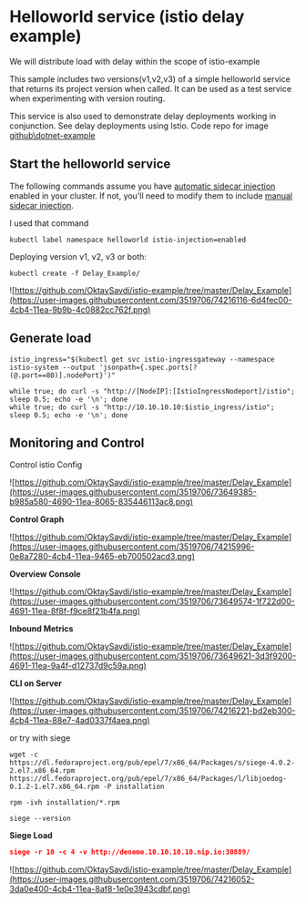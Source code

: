 


# Helloworld service (istio delay example)

We will distribute load with delay within the scope of istio-example

This sample includes two versions(v1,v2,v3) of a simple helloworld service that returns its project version when called. It can be used as a test service when experimenting with version routing.

This service is also used to demonstrate  delay deployments working in conjunction. See delay deployments using Istio. Code repo for image [github\dotnet-example](https://github.com/OktaySavdi/dotnet-example)

## Start the helloworld service

The following commands assume you have [automatic sidecar injection](https://istio.io/docs/setup/additional-setup/sidecar-injection/#automatic-sidecar-injection) enabled in your cluster. If not, you'll need to modify them to include [manual sidecar injection](https://istio.io/docs/setup/additional-setup/sidecar-injection/#manual-sidecar-injection).

I used that command

    kubectl label namespace helloworld istio-injection=enabled

Deploying version v1, v2, v3 or both:

    kubectl create -f Delay_Example/
    
![https://github.com/OktaySavdi/istio-example/tree/master/Delay_Example](https://user-images.githubusercontent.com/3519706/74216116-6d4fec00-4cb4-11ea-9b9b-4c0882cc762f.png)

## Generate load

    istio_ingress="$(kubectl get svc istio-ingressgateway --namespace istio-system --output 'jsonpath={.spec.ports[?(@.port==80)].nodePort}')"
    
    while true; do curl -s "http://[NodeIP]:[IstioIngressNodeport]/istio"; sleep 0.5; echo -e '\n'; done
    while true; do curl -s "http://10.10.10.10:$istio_ingress/istio"; sleep 0.5; echo -e '\n'; done 

## Monitoring and Control

Control istio Config

![https://github.com/OktaySavdi/istio-example/tree/master/Delay_Example](https://user-images.githubusercontent.com/3519706/73649385-b985a580-4690-11ea-8065-835446113ac8.png)

**Control Graph**

![https://github.com/OktaySavdi/istio-example/tree/master/Delay_Example](https://user-images.githubusercontent.com/3519706/74215996-0e8a7280-4cb4-11ea-9465-eb700502acd3.png)

**Overview Console**

![https://github.com/OktaySavdi/istio-example/tree/master/Delay_Example](https://user-images.githubusercontent.com/3519706/73649574-1f722d00-4691-11ea-8f8f-f9ce8f21b4fa.png)

**Inbound Metrics**

![https://github.com/OktaySavdi/istio-example/tree/master/Delay_Example](https://user-images.githubusercontent.com/3519706/73649621-3d3f9200-4691-11ea-9a4f-d12737d9c59a.png)

**CLI on Server**

![https://github.com/OktaySavdi/istio-example/tree/master/Delay_Example](https://user-images.githubusercontent.com/3519706/74216221-bd2eb300-4cb4-11ea-88e7-4ad0337f4aea.png)

or try with siege

    wget -c https://dl.fedoraproject.org/pub/epel/7/x86_64/Packages/s/siege-4.0.2-2.el7.x86_64.rpm https://dl.fedoraproject.org/pub/epel/7/x86_64/Packages/l/libjoedog-0.1.2-1.el7.x86_64.rpm -P installation
    
    rpm -ivh installation/*.rpm

    siege --version

**Siege Load**
```json
siege -r 10 -c 4 -v http://deneme.10.10.10.10.nip.io:30889/
```

![https://github.com/OktaySavdi/istio-example/tree/master/Delay_Example](https://user-images.githubusercontent.com/3519706/74216052-3da0e400-4cb4-11ea-8af8-1e0e3943cdbf.png)

